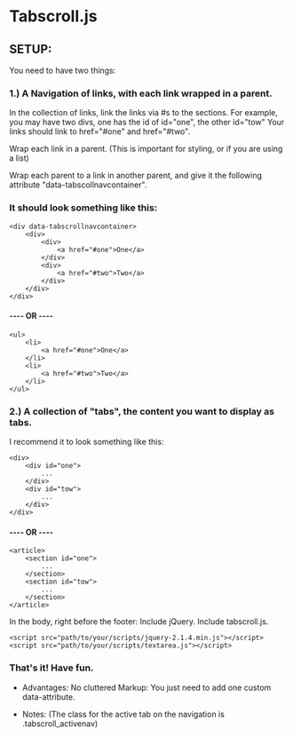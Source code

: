 # Tabscroll.js



## SETUP:
You need to have two things: 

### 1.) A Navigation of links, with each link wrapped in a parent.

In the collection of links, link the links via #s to the sections. 
For example, you may have two divs, one has the id of id="one", the other id="tow"
Your links should link to href="#one" and href="#two".

Wrap each link in a parent. (This is important for styling, or if you are using a list)

Wrap each parent to a link in another parent, and give it the following attribute
"data-tabscollnavcontainer".

### It should look something like this:

    <div data-tabscrollnavcontainer>
        <div>
            <div>   
                <a href="#one">One</a>
            </div>
            <div>   
                <a href="#two">Two</a>
            </div>
        </div>
    </div>

#### ---- OR ----

    <ul>
        <li>
            <a href="#one">One</a>
        </li>
        <li>
            <a href="#two">Two</a>
        </li>
    </ul>

### 2.) A collection of "tabs", the content you want to display as tabs.
I recommend it to look something like this:

    <div>
        <div id="one">
            ...
        </div>
        <div id="tow">
            ...
        </div>
    </div>

#### ---- OR ----

    <article>
        <section id="one">
            ...
        </section>
        <section id="tow">
            ...
        </section>
    </article>


In the body, right before the footer: Include jQuery. Include tabscroll.js.

    <script src="path/to/your/scripts/jquery-2.1.4.min.js"></script>
    <script src="path/to/your/scripts/textarea.js"></script>

### That's it! Have fun.

* Advantages: No cluttered Markup: You just need to add one custom data-attribute.

* Notes: (The class for the active tab on the navigation is .tabscroll_activenav)

